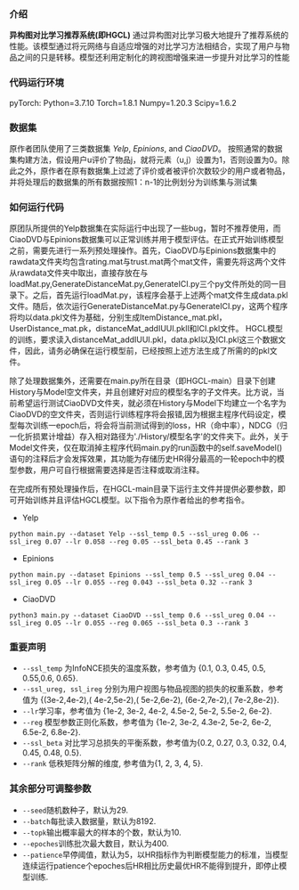 


### 介绍 
**异构图对比学习推荐系统(即HGCL)** 通过异构图对比学习极大地提升了推荐系统的性能。该模型通过将元网络与自适应增强的对比学习方法相结合，实现了用户与物品之间的只是转移。模型还利用定制化的跨视图增强来进一步提升对比学习的性能

### 代码运行环境 
pyTorch:
	Python=3.7.10
	Torch=1.8.1
	Numpy=1.20.3
	Scipy=1.6.2
### 数据集
原作者团队使用了三类数据集 *Yelp*, *Epinions*, and *CiaoDVD*。 按照通常的数据集构建方法，假设用户u评价了物品j，就将元素（u,j）设置为1，否则设置为0。除此之外，原作者在原有数据集上过滤了评价或者被评价次数较少的用户或者物品，并将处理后的数据集的所有数据按照1：n-1的比例划分为训练集与测试集


### 如何运行代码
原团队所提供的Yelp数据集在实际运行中出现了一些bug，暂时不推荐使用，而CiaoDVD与Epinions数据集可以正常训练并用于模型评估。在正式开始训练模型之前，需要先进行一系列预处理操作。首先，CiaoDVD与Epinions数据集中的rawdata文件夹均包含rating.mat与trust.mat两个mat文件，需要先将这两个文件从rawdata文件夹中取出，直接存放在与loadMat.py,GenerateDistanceMat.py,GenerateICI.py三个py文件所处的同一目录下。之后，首先运行loadMat.py，该程序会基于上述两个mat文件生成data.pkl文件。随后，依次运行GenerateDistanceMat.py与GenerateICI.py，这两个程序将均以data.pkl文件为基础，分别生成ItemDistance_mat.pkl，UserDistance_mat.pk，distanceMat_addIUUI.pkll和ICI.pkl文件。
HGCL模型的训练，要求读入distanceMat_addIUUI.pkl，data.pkl以及ICI.pkl这三个数据文件，因此，请务必确保在运行模型前，已经按照上述方法生成了所需的的pkl文件。

除了处理数据集外，还需要在main.py所在目录（即HGCL-main）目录下创建History与Model空文件夹，并且创建好对应的模型名字的子文件夹。比方说，当前希望运行测试CiaoDVD文件夹，就必须在History与Model下均建立一个名字为CiaoDVD的空文件夹，否则运行训练程序将会报错,因为根据主程序代码设定，模型每次训练一epoch后，将会将当前测试得到的loss，HR（命中率），NDCG（归一化折损累计增益）存入相对路径为'./History/模型名字'的文件夹下。此外，关于Model文件夹，仅在取消掉主程序代码main.py的run函数中的self.saveModel()语句的注释后才会发挥效果，其功能为存储历史HR得分最高的一轮epoch中的模型参数，用户可自行根据需要选择是否注释或取消注释。

在完成所有预处理操作后，在HGCL-main目录下运行主文件并提供必要参数，即可开始训练并且评估HGCL模型。以下指令为原作者给出的参考指令。
* Yelp
```
python main.py --dataset Yelp --ssl_temp 0.5 --ssl_ureg 0.06 --ssl_ireg 0.07 --lr 0.058 --reg 0.05 --ssl_beta 0.45 --rank 3
```
* Epinions
```
python main.py --dataset Epinions --ssl_temp 0.5 --ssl_ureg 0.04 --ssl_ireg 0.05 --lr 0.055 --reg 0.043 --ssl_beta 0.32 --rank 3
```
* CiaoDVD
```
python3 main.py --dataset CiaoDVD --ssl_temp 0.6 --ssl_ureg 0.04 --ssl_ireg 0.05 --lr 0.055 --reg 0.065 --ssl_beta 0.3 --rank 3
```


### 重要声明
* `--ssl_temp` 为InfoNCE损失的温度系数，参考值为 {0.1, 0.3, 0.45, 0.5, 0.55,0.6, 0.65}.
* `--ssl_ureg, ssl_ireg` 分别为用户视图与物品视图的损失的权重系数，参考值为
{(3e-2,4e-2),( 4e-2,5e-2),( 5e-2,6e-2), (6e-2,7e-2),( 7e-2,8e-2)}.
* `--lr`学习率，参考值为
{1e-2, 3e-2, 4e-2, 4.5e-2, 5e-2, 5.5e-2, 6e-2}.
* `--reg` 模型参数正则化系数，参考值为 {1e-2, 3e-2, 4.3e-2, 5e-2, 6e-2, 6.5e-2, 6.8e-2}.
* `--ssl_beta` 对比学习总损失的平衡系数，参考值为{0.2, 0.27, 0.3, 0.32, 0.4, 0.45, 0.48, 0.5}.
* `--rank` 低秩矩阵分解的维度, 参考值为{1, 2, 3, 4, 5}.
### 其余部分可调整参数
* `--seed`随机数种子，默认为29.
* `--batch`每批读入数据量，默认为8192.
* `--topk`输出概率最大的样本的个数，默认为10.
* `--epoches`训练批次最大数目，默认为400.
* `--patience`早停阈值，默认为5，以HR指标作为判断模型能力的标准，当模型连续运行patience个epoches后HR相比历史最优HR不能得到提升，即停止模型训练.


